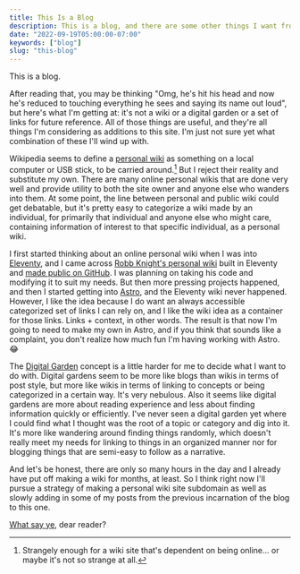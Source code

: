 ```yaml
---
title: This Is a Blog
description: This is a blog, and there are some other things I want from my website.
date: "2022-09-19T05:00:00-07:00"
keywords: ["blog"]
slug: "this-blog"
---
```


This is a blog.

After reading that, you may be thinking "Omg, he's hit his head and now he's reduced to touching everything he sees and saying its name out loud", but here's what I'm getting at: it's not a wiki or a digital garden or a set of links for future reference. All of those things are useful, and they're all things I'm considering as additions to this site. I'm just not sure yet what combination of these I'll wind up with.

Wikipedia seems to define a [personal wiki](https://en.wikipedia.org/wiki/Personal_wiki) as something on a local computer or USB stick, to be carried around.[^1] But I reject their reality and substitute my own. There are many online personal wikis that are done very well and provide utility to both the site owner and anyone else who wanders into them. At some point, the line between personal and public wiki could get debatable, but it's pretty easy to categorize a wiki made by an individual, for primarily that individual and anyone else who might care, containing information of interest to that specific individual, as a personal wiki.

I first started thinking about an online personal wiki when I was into [Eleventy](https://www.11ty.dev), and I came across [Robb Knight's personal wiki](https://intersect.rknight.me) built in Eleventy and [made public on GitHub](https://github.com/rknightuk/intersect). I was planning on taking his code and modifying it to suit my needs. But then more pressing projects happened, and then I started getting into [Astro](https://astro.build), and the Eleventy wiki never happened. However, I like the idea because I do want an always accessible categorized set of links I can rely on, and I like the wiki idea as a container for those links. Links + context, in other words. The result is that now I'm going to need to make my own in Astro, and if you think that sounds like a complaint, you don't realize how much fun I'm having working with Astro. 😂

The [Digital Garden](https://maggieappleton.com/garden-history) concept is a little harder for me to decide what I want to do with. Digital gardens seem to be more like blogs than wikis in terms of post style, but more like wikis in terms of linking to concepts or being categorized in a certain way. It's very nebulous. Also it seems like digital gardens are more about reading experience and less about finding information quickly or efficiently. I've never seen a digital garden yet where I could find what I thought was the root of a topic or category and dig into it. It's more like wandering around finding things randomly, which doesn't really meet my needs for linking to things in an organized manner nor for blogging things that are semi-easy to follow as a narrative.

And let's be honest, there are only so many hours in the day and I already have put off making a wiki for months, at least. So I think right now I'll pursue a strategy of making a personal wiki site subdomain as well as slowly adding in some of my posts from the previous incarnation of the blog to this one.

[What say ye](https://twitter.com/scottaw), dear reader?

[^1]: Strangely enough for a wiki site that's dependent on being online... or maybe it's not so strange at all.

